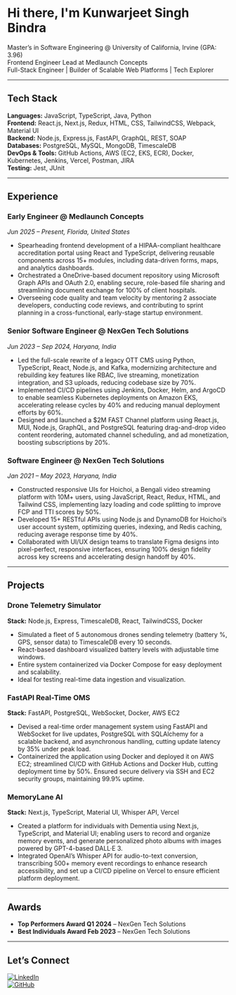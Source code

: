 # Hi there, I'm Kunwarjeet Singh Bindra

Master’s in Software Engineering @ University of California, Irvine (GPA: 3.96)  
Frontend Engineer Lead at Medlaunch Concepts  
Full-Stack Engineer | Builder of Scalable Web Platforms | Tech Explorer

---

## Tech Stack

**Languages:** JavaScript, TypeScript, Java, Python  
**Frontend:** React.js, Next.js, Redux, HTML, CSS, TailwindCSS, Webpack, Material UI  
**Backend:** Node.js, Express.js, FastAPI, GraphQL, REST, SOAP  
**Databases:** PostgreSQL, MySQL, MongoDB, TimescaleDB  
**DevOps & Tools:** GitHub Actions, AWS (EC2, EKS, ECR), Docker, Kubernetes, Jenkins, Vercel, Postman, JIRA  
**Testing:** Jest, JUnit  

---

## Experience

### Early Engineer @ Medlaunch Concepts  
*Jun 2025 – Present, Florida, United States*

- Spearheading frontend development of a HIPAA-compliant healthcare accreditation portal using React and TypeScript, delivering reusable components across 15+ modules, including data-driven forms, maps, and analytics dashboards.
- Orchestrated a OneDrive-based document repository using Microsoft Graph APIs and OAuth 2.0, enabling secure, role-based file sharing and streamlining document exchange for 100% of client hospitals.
- Overseeing code quality and team velocity by mentoring 2 associate developers, conducting code reviews, and contributing to sprint planning in a cross-functional, early-stage startup environment.

### Senior Software Engineer @ NexGen Tech Solutions  
*Jun 2023 – Sep 2024, Haryana, India*

- Led the full-scale rewrite of a legacy OTT CMS using Python, TypeScript, React, Node.js, and Kafka, modernizing architecture and rebuilding key features like RBAC, live streaming, monetization integration, and S3 uploads, reducing codebase size by 70%.
- Implemented CI/CD pipelines using Jenkins, Docker, Helm, and ArgoCD to enable seamless Kubernetes deployments on Amazon EKS, accelerating release cycles by 40% and reducing manual deployment efforts by 60%.
- Designed and launched a $2M FAST Channel platform using React.js, MUI, Node.js, GraphQL, and PostgreSQL featuring drag-and-drop video content reordering, automated channel scheduling, and ad monetization, boosting subscriptions by 20%.

### Software Engineer @ NexGen Tech Solutions  
*Jan 2021 – May 2023, Haryana, India*

- Constructed responsive UIs for Hoichoi, a Bengali video streaming platform with 10M+ users, using JavaScript, React, Redux, HTML, and Tailwind CSS, implementing lazy loading and code splitting to improve FCP and TTI scores by 50%.
- Developed 15+ RESTful APIs using Node.js and DynamoDB for Hoichoi’s user account system, optimizing queries, indexing, and Redis caching, reducing average response time by 40%.
- Collaborated with UI/UX design teams to translate Figma designs into pixel-perfect, responsive interfaces, ensuring 100% design fidelity across key screens and accelerating design handoff by 40%.

---

## Projects

### Drone Telemetry Simulator  
**Stack:** Node.js, Express, TimescaleDB, React, TailwindCSS, Docker  
- Simulated a fleet of 5 autonomous drones sending telemetry (battery %, GPS, sensor data) to TimescaleDB every 10 seconds.  
- React-based dashboard visualized battery levels with adjustable time windows.  
- Entire system containerized via Docker Compose for easy deployment and scalability.  
- Ideal for testing real-time data ingestion and visualization.

### FastAPI Real-Time OMS  
**Stack:** FastAPI, PostgreSQL, WebSocket, Docker, AWS EC2  
- Devised a real-time order management system using FastAPI and WebSocket for live updates, PostgreSQL with SQLAlchemy for a scalable backend, and asynchronous handling, cutting update latency by 35% under peak load.  
- Containerized the application using Docker and deployed it on AWS EC2; streamlined CI/CD with GitHub Actions and Docker Hub, cutting deployment time by 50%. Ensured secure delivery via SSH and EC2 security groups, maintaining 99.9% uptime.

### MemoryLane AI  
**Stack:** Next.js, TypeScript, Material UI, Whisper API, Vercel  
- Created a platform for individuals with Dementia using Next.js, TypeScript, and Material UI; enabling users to record and organize memory events, and generate personalized photo albums with images powered by GPT-4-based DALL·E 3.  
- Integrated OpenAI’s Whisper API for audio-to-text conversion, transcribing 500+ memory event recordings to enhance research accessibility, and set up a CI/CD pipeline on Vercel to ensure efficient platform deployment.

---

## Awards

- **Top Performers Award Q1 2024** – NexGen Tech Solutions  
- **Best Individuals Award Feb 2023** – NexGen Tech Solutions  

---

## Let’s Connect

[![LinkedIn](https://img.shields.io/badge/LinkedIn-Kunwarjeet%20Bindra-blue?style=flat&logo=linkedin)](https://www.linkedin.com/in/kunwarjeet-singh-bindra-043296167/)  
[![GitHub](https://img.shields.io/badge/GitHub-KunwarBindra-black?style=flat&logo=github)](https://github.com/KunwarBindra)

